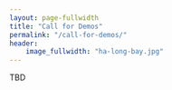 ```yaml
---
layout: page-fullwidth
title: "Call for Demos"
permalink: "/call-for-demos/"
header:
    image_fullwidth: "ha-long-bay.jpg"
---
```


TBD